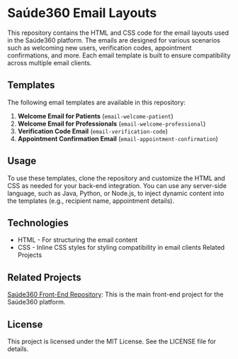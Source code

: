 # Saúde360 Email Layouts

This repository contains the HTML and CSS code for the email layouts used in the Saúde360 platform. The emails are designed for various scenarios such as welcoming new users, verification codes, appointment confirmations, and more. Each email template is built to ensure compatibility across multiple email clients.

## Templates

The following email templates are available in this repository:

1. **Welcome Email for Patients** (`email-welcome-patient`)
2. **Welcome Email for Professionals** (`email-welcome-professional`)
3. **Verification Code Email** (`email-verification-code`)
4. **Appointment Confirmation Email** (`email-appointment-confirmation`)

## Usage

To use these templates, clone the repository and customize the HTML and CSS as needed for your back-end integration. You can use any server-side language, such as Java, Python, or Node.js, to inject dynamic content into the templates (e.g., recipient name, appointment details).

## Technologies

- HTML - For structuring the email content
- CSS - Inline CSS styles for styling compatibility in email clients
Related Projects

## Related Projects

[Saúde360 Front-End Repository](https://github.com/igorcandidodev/saude360-front): This is the main front-end project for the Saúde360 platform.

## License

This project is licensed under the MIT License. See the LICENSE file for details.